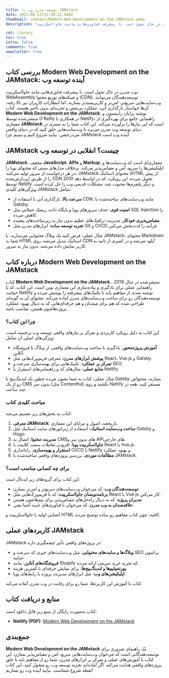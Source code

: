 ```yaml
---
title: توسعه مدرن وب با JAMstack
date: 2021-08-11T12:29:12.649Z
thumbnail: content/Modern-Web-Development-on-the-JAMstack.webp
description: "وب مدرن در حال تحول است. با پیشرفت فناوری‌هایی مانند جاوااسکریپت، WebAssembly و شبکه‌های توزیع محتوا (CDN)، توسعه‌دهندگان می‌توانند وب‌سایت‌هایی سریع‌تر، امن‌تر و کاربرپسندتر بسازند. اما انتظارات کاربران نیز بالا رفته: آن‌ها خواستار بارگذاری آنی، عملکرد بی‌نقص و تجربه‌ای بدون تأخیر هستند. کتاب Modern Web Development on the JAMstack، نوشته برایان رابینسون و منتشرشده توسط O’Reilly در همکاری با Netlify، راهنمایی جامع برای بهره‌گیری از معماری JAMstack است که این نیازها را برآورده می‌کند. این کتاب شما را به سفری در دنیای توسعه وب مدرن می‌بره تا وب‌سایت‌هایی خلق کنید که در دنیای واقعی می‌درخشن. بیایید شروع کنیم و ببینیم چرا JAMstack آینده وب است."

cat: library
toc: true
intro: false
comments: true
newsletter: true
---
```


## بررسی کتاب Modern Web Development on the JAMstack: آینده توسعه وب

وب مدرن در حال تحول است. با پیشرفت فناوری‌هایی مانند جاوااسکریپت، WebAssembly و شبکه‌های توزیع محتوا (CDN)، توسعه‌دهندگان می‌توانند وب‌سایت‌هایی سریع‌تر، امن‌تر و کاربرپسندتر بسازند. اما انتظارات کاربران نیز بالا رفته: آن‌ها خواستار بارگذاری آنی، عملکرد بی‌نقص و تجربه‌ای بدون تأخیر هستند. کتاب **Modern Web Development on the JAMstack**، نوشته برایان رابینسون و منتشرشده توسط O’Reilly در همکاری با Netlify، راهنمایی جامع برای بهره‌گیری از معماری **JAMstack** است که این نیازها را برآورده می‌کند. این کتاب شما را به سفری در دنیای توسعه وب مدرن می‌بره تا وب‌سایت‌هایی خلق کنید که در دنیای واقعی می‌درخشن. بیایید شروع کنیم و ببینیم چرا JAMstack آینده وب است.

## JAMstack چیست؟ انقلابی در توسعه وب

**JAMstack**، مخفف **JavaScript**، **APIs** و **Markup**، معماری‌ای است که وب‌سایت‌ها و اپلیکیشن‌ها را سریع، امن و مقیاس‌پذیر می‌کند. برخلاف مدل‌های سنتی که محتوای پویا را در هر درخواست از سرور تولید می‌کنند، JAMstack محتوای استاتیک (HTML از پیش پردازش‌شده) را از طریق CDN تحویل می‌ده. این رویکرد، که در اواسط دهه 2010 توسط Netlify و دیگر پلتفرم‌ها محبوب شد، مشکلات قدیمی وب را حل کرده است. ویژگی‌های کلیدی JAMstack شامل:

- **سرعت بالا**: بارگذاری آنی با استفاده از CDN، مانند وب‌سایت‌های ساخته‌شده با Gatsby.
- **امنیت قوی**: حذف سرورهای پویا و پایگاه داده، ریسک حملاتی مثل SQL Injection را کاهش می‌ده.
- **مقیاس‌پذیری خودکار**: مدیریت ترافیک‌های عظیم بدون نیاز به زیرساخت‌های پیچیده.
- **تجربه توسعه ساده**: ابزارهای مدرن مثل Git و CI/CD فرآیند را لذت‌بخش می‌کنن.

مثال عملی: فرض کنید یک وبلاگ محتوایی می‌سازید. با JAMstack، محتوای Markdown شما به HTML استاتیک تبدیل می‌شه، روی CDN آپلود می‌شه و در کسری از ثانیه به کاربر نمایش داده می‌شه، بدون نیاز به سرور.

## درباره کتاب Modern Web Development on the JAMstack

کتاب **Modern Web Development on the JAMstack**، منتشرشده در سال 2019، راهنمایی عملی برای یادگیری و پیاده‌سازی این معماری نوین است. این کتاب، که با حمایت Netlify نوشته شده، از مفاهیم پایه تا تکنیک‌های پیشرفته را پوشش می‌ده و توسعه‌دهندگان رو برای ساخت وب‌سایت‌های مدرن آماده می‌کنه. محتوای آن به گونه‌ای طراحی شده که هم برای مبتدیان و هم حرفه‌ای‌هایی که به دنبال بهبود عملکرد پروژه‌هاشون هستن، مناسب باشه.

### چرا این کتاب؟

این کتاب به دلیل رویکرد کاربردی و تمرکز بر نیازهای واقعی توسعه وب برجسته است. ویژگی‌های اصلی آن شامل:

- **آموزش پروژه‌محور**: یادگیری با ساخت وب‌سایت‌های واقعی، از وبلاگ تا فروشگاه آنلاین.
- **پوشش ابزارهای مدرن**: معرفی فریم‌ورک‌هایی مثل React، Vue.js و Gatsby.
- **تمرکز بر عملکرد**: تکنیک‌هایی برای بهینه‌سازی سرعت و SEO.
- **منابع عملی**: مثال‌های کد و راهنمایی‌های استقرار با Netlify.

مثال عملی: کتاب به شما نشون می‌ده چطور یک لندینگ‌پیج با Gatsby بسازید، محتواش رو از یک CMS بدون سر (مثل Contentful) بکشید و روی Netlify مستقر کنید، همه در چند ساعت.

### مباحث کلیدی کتاب

کتاب به بخش‌های زیر تقسیم می‌شه:

1. **معرفی JAMstack**: تاریخچه، اصول و مزایای این معماری.
2. **ساخت وب‌سایت استاتیک**: استفاده از ژنراتورهای سایت استاتیک مثل Gatsby و Hugo.
3. **مدیریت محتوا**: اتصال به CMSهای بدون سر و APIهای خارجی.
4. **جاوااسکریپت پویا**: افزودن تعاملات سمت کلاینت با React یا Vue.js.
5. **استقرار و بهینه‌سازی**: راه‌اندازی CI/CD با Netlify و بهبود عملکرد.
6. **مطالعات موردی**: بررسی پروژه‌های واقعی ساخته‌شده با JAMstack.

### برای چه کسانی مناسب است؟

این کتاب برای گروه‌های زیر ایده‌آل است:

- **توسعه‌دهندگان وب**: که می‌خوان وب‌سایت‌های سریع‌تر و امن‌تر بسازن.
- **برنامه‌نویسان جاوااسکریپت**: که با فریم‌ورک‌هایی مثل React یا Vue.js کار می‌کنن.
- **مدیران پروژه**: که به دنبال راه‌حل‌های مقیاس‌پذیر برای تیم‌هاشون هستن.
- **علاقه‌مندان به وب مدرن**: که می‌خوان با فناوری‌های جدید آشنا بشن.

آشنایی اولیه با جاوااسکریپت و HTML کافیه، چون کتاب مفاهیم رو ساده توضیح می‌ده.

## کاربردهای عملی JAMstack

JAMstack در پروژه‌های واقعی تأثیر چشمگیری داره:

- **وبلاگ‌ها و سایت‌های محتوایی**: مثل وب‌سایت‌های خبری که سرعت و SEO براشون حیاتیه.
- **فروشگاه‌های آنلاین**: مانند Shopify که تجربه خرید سریعی ارائه می‌ده.
- **پورتفولیوها و لندینگ‌پیج‌ها**: برای نمایش حرفه‌ای با کمترین هزینه.
- **اپلیکیشن‌های وب**: مثل ابزارهای مدیریت پروژه با رابط‌های پویا.

کتاب با آموزش این کاربردها، شما رو برای رقابت در وب مدرن آماده می‌کنه.

## منابع و دریافت کتاب

کتاب به‌صورت رایگان از منبع زیر قابل دانلود است:

- **Netlify (PDF)**: [Modern Web Development on the JAMstack](https://www.netlify.com/pdf/oreilly-modern-web-development-on-the-jamstack.pdf)

## جمع‌بندی

**Modern Web Development on the JAMstack** یک راهنمای ضروری برای توسعه‌دهندگانی است که می‌خوان وب‌سایت‌هایی سریع، امن و مقیاس‌پذیر بسازن. این کتاب با آموزش‌های عملی و تمرکز بر ابزارهای مدرن، شما رو از مفاهیم پایه تا خلق پروژه‌های واقعی هدایت می‌کنه. اگر آماده‌اید تجربه توسعه وب رو متحول کنید، این کتاب نقطه شروع شماست. بیایید آینده وب رو بسازیم!

